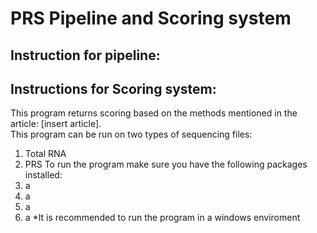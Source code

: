 # PRS Pipeline and Scoring system
## Instruction for pipeline:


## Instructions for Scoring system:
This program returns scoring based on the methods mentioned in the article: [insert article].<br>
This program can be run on two types of sequencing files:
1. Total RNA
2. PRS
To run the program make sure you have the following packages installed:
1. a
2. a
3. a
4. a
*It is recommended to run the program in a windows enviroment
